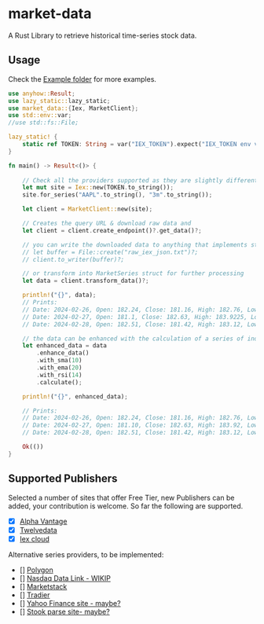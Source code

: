 # market-data
A Rust Library to retrieve historical time-series stock data. 

## Usage

Check the [Example folder](https://github.com/danrusei/market-data/tree/master/examples) for more examples.

```rust
use anyhow::Result;
use lazy_static::lazy_static;
use market_data::{Iex, MarketClient};
use std::env::var;
//use std::fs::File;

lazy_static! {
    static ref TOKEN: String = var("IEX_TOKEN").expect("IEX_TOKEN env variable is required");
}

fn main() -> Result<()> {
    
    // Check all the providers supported as they are slightly different
    let mut site = Iex::new(TOKEN.to_string());
    site.for_series("AAPL".to_string(), "3m".to_string());

    let client = MarketClient::new(site);

    // Creates the query URL & download raw data and
    let client = client.create_endpoint()?.get_data()?;

    // you can write the downloaded data to anything that implements std::io::Write , in this case a file
    // let buffer = File::create("raw_iex_json.txt")?;
    // client.to_writer(buffer)?;

    // or transform into MarketSeries struct for further processing
    let data = client.transform_data()?;

    println!("{}", data);
    // Prints:
    // Date: 2024-02-26, Open: 182.24, Close: 181.16, High: 182.76, Low: 180.65, Volume: 40867420
    // Date: 2024-02-27, Open: 181.1, Close: 182.63, High: 183.9225, Low: 179.56, Volume: 54318852
    // Date: 2024-02-28, Open: 182.51, Close: 181.42, High: 183.12, Low: 180.13, Volume: 48953940

    // the data can be enhanced with the calculation of a series of indicators
    let enhanced_data = data
        .enhance_data()
        .with_sma(10)
        .with_ema(20)
        .with_rsi(14)
        .calculate();

    println!("{}", enhanced_data);

    // Prints:
    // Date: 2024-02-26, Open: 182.24, Close: 181.16, High: 182.76, Low: 180.65, Volume: 40867420.00, SMA: 183.44, EMA: 185.25, RSI: 30.43,
    // Date: 2024-02-27, Open: 181.10, Close: 182.63, High: 183.92, Low: 179.56, Volume: 54318852.00, SMA: 182.99, EMA: 185.00, RSI: 29.80,
    // Date: 2024-02-28, Open: 182.51, Close: 181.42, High: 183.12, Low: 180.13, Volume: 48953940.00, SMA: 182.63, EMA: 184.66, RSI: 27.31,

    Ok(())
}
```

## Supported Publishers

Selected a number of sites that offer Free Tier, new Publishers can be added, your contribution is welcome.
So far the following are supported.

* [x] [Alpha Vantage](https://www.alphavantage.co/documentation/)
* [x] [Twelvedata](https://twelvedata.com/docs#time-series)
* [x] [Iex cloud](https://iexcloud.io/docs/api/#rest-how-to)

Alternative series providers, to be implemented:

* [] [Polygon](https://polygon.io/docs/stocks/get_v2_aggs_ticker__stocksticker__range__multiplier___timespan___from___to)
* [] [Nasdaq Data Link - WIKIP](https://data.nasdaq.com/databases/WIKIP#usage)
* [] [Marketstack](https://marketstack.com/documentation#historical_data)
* [] [Tradier](https://documentation.tradier.com/brokerage-api/markets/get-history)
* [] [Yahoo Finance site - maybe?](https://finance.yahoo.com/)
* [] [Stook parse site- maybe?](https://stooq.com/q/d/?s=aapl.us&i=d&d1=20230907&d2=20240229)



